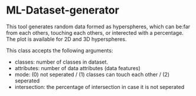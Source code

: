 # ML-Dataset-generator

This tool generates random data formed as hyperspheres, which can be:far from each others, touching each others, or interected with a percentage.
The plot is available for 2D and 3D hyperspheres.


This class accepts the following arguments:
- classes: number of classes in dataset.
- attributes: number of data attributes (data features)
- mode: (0) not seperated / (1) classes can touch each other / (2) seperated
- intersection: the percentage of intersection in case it is not seperated
